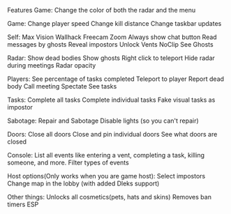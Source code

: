 Features
Game:
Change the color of both the radar and the menu

Game:
Change player speed
Change kill distance
Change taskbar updates

Self:
Max Vision
Wallhack
Freecam
Zoom
Always show chat button
Read messages by ghosts
Reveal impostors
Unlock Vents
NoClip
See Ghosts

Radar:
Show dead bodies
Show ghosts
Right click to teleport
Hide radar during meetings
Radar opacity

Players:
See percentage of tasks completed
Teleport to player
Report dead body
Call meeting
Spectate
See tasks

Tasks:
Complete all tasks
Complete individual tasks
Fake visual tasks as impostor

Sabotage:
Repair and Sabotage
Disable lights (so you can't repair)

Doors:
Close all doors
Close and pin individual doors
See what doors are closed

Console:
List all events like entering a vent, completing a task, killing someone, and more.
Filter types of events

Host options(Only works when you are game host):
Select impostors
Change map in the lobby (with added Dleks support)


Other things:
Unlocks all cosmetics(pets, hats and skins)
Removes ban timers
ESP

